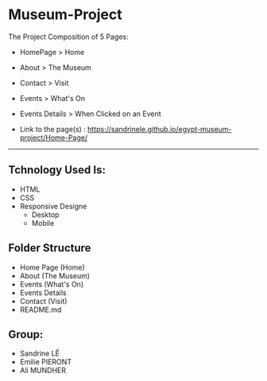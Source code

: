 # Museum-Project

The Project Composition of 5 Pages:

- HomePage > Home
- About > The Museum
- Contact > Visit
- Events > What's On
- Events Details > When Clicked on an Event

- Link to the page(s) : https://sandrinele.github.io/egypt-museum-project/Home-Page/

---

## Tchnology Used Is:

- HTML
- CSS
- Responsive Designe
  - Desktop
  - Mobile

## Folder Structure

- Home Page (Home)
- About (The Museum)
- Events (What's On)
- Events Details
- Contact (Visit)
- README.md

## Group:

- Sandrine LÊ
- Emilie PIERONT
- Ali MUNDHER
 
